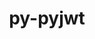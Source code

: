 ---
title: "py-pyjwt"
layout: cache
categories: [package, v0.21.1]
meta: {"versions": ["2.4.0"], "compilers": ["apple-clang@=15.0.0", "gcc@=11.4.0", "gcc@=9.4.0", "oneapi@=2023.2.0"], "oss": ["ubuntu20.04", "ventura"], "platforms": ["darwin", "linux"], "targets": ["aarch64", "neoverse_v1", "ppc64le", "x86_64_v3"], "stacks": ["e4s", "e4s-neoverse_v1", "e4s-oneapi", "e4s-power", "ml-darwin-aarch64-mps", "root"], "num_specs": 5, "num_specs_by_stack": {"root": 5, "ml-darwin-aarch64-mps": 1, "e4s-neoverse_v1": 1, "e4s-power": 1, "e4s": 1, "e4s-oneapi": 1}}
spec_details: [{"hash": "rmmwmghpt2vhvmxmfmxlvt2nskx5ywan", "compiler": "apple-clang@=15.0.0", "versions": ["2.4.0"], "os": "ventura", "platform": "darwin", "target": "aarch64", "variants": ["build_system=python_pip", "~crypto"], "stacks": ["root", "ml-darwin-aarch64-mps"], "size": "-", "tarball": "https://binaries.spack.io/releases/v0.21.1/build_cache/darwin-ventura-aarch64/apple-clang-15.0.0/py-pyjwt-2.4.0/darwin-ventura-aarch64-apple-clang-15.0.0-py-pyjwt-2.4.0-rmmwmghpt2vhvmxmfmxlvt2nskx5ywan.spack"}, {"hash": "pcivwbujvo7h5nascwoaynzp7p6y7yz3", "compiler": "gcc@=11.4.0", "versions": ["2.4.0"], "os": "ubuntu20.04", "platform": "linux", "target": "neoverse_v1", "variants": ["build_system=python_pip", "+crypto"], "stacks": ["root", "e4s-neoverse_v1"], "size": "-", "tarball": "https://binaries.spack.io/releases/v0.21.1/build_cache/linux-ubuntu20.04-neoverse_v1/gcc-11.4.0/py-pyjwt-2.4.0/linux-ubuntu20.04-neoverse_v1-gcc-11.4.0-py-pyjwt-2.4.0-pcivwbujvo7h5nascwoaynzp7p6y7yz3.spack"}, {"hash": "4avktkby5bmw7hkhyc4e6jvciu4my5sb", "compiler": "gcc@=9.4.0", "versions": ["2.4.0"], "os": "ubuntu20.04", "platform": "linux", "target": "ppc64le", "variants": ["build_system=python_pip", "+crypto"], "stacks": ["e4s-power", "root"], "size": "-", "tarball": "https://binaries.spack.io/releases/v0.21.1/build_cache/linux-ubuntu20.04-ppc64le/gcc-9.4.0/py-pyjwt-2.4.0/linux-ubuntu20.04-ppc64le-gcc-9.4.0-py-pyjwt-2.4.0-4avktkby5bmw7hkhyc4e6jvciu4my5sb.spack"}, {"hash": "akmvub3czp27ejcjlp42od2cbm7pra5n", "compiler": "gcc@=11.4.0", "versions": ["2.4.0"], "os": "ubuntu20.04", "platform": "linux", "target": "x86_64_v3", "variants": ["build_system=python_pip", "+crypto"], "stacks": ["e4s", "root"], "size": "-", "tarball": "https://binaries.spack.io/releases/v0.21.1/build_cache/linux-ubuntu20.04-x86_64_v3/gcc-11.4.0/py-pyjwt-2.4.0/linux-ubuntu20.04-x86_64_v3-gcc-11.4.0-py-pyjwt-2.4.0-akmvub3czp27ejcjlp42od2cbm7pra5n.spack"}, {"hash": "at46moachoz4kdehrnvnp5ejg6idxhxz", "compiler": "oneapi@=2023.2.0", "versions": ["2.4.0"], "os": "ubuntu20.04", "platform": "linux", "target": "x86_64_v3", "variants": ["build_system=python_pip", "+crypto"], "stacks": ["e4s-oneapi", "root"], "size": "-", "tarball": "https://binaries.spack.io/releases/v0.21.1/build_cache/linux-ubuntu20.04-x86_64_v3/oneapi-2023.2.0/py-pyjwt-2.4.0/linux-ubuntu20.04-x86_64_v3-oneapi-2023.2.0-py-pyjwt-2.4.0-at46moachoz4kdehrnvnp5ejg6idxhxz.spack"}]
---